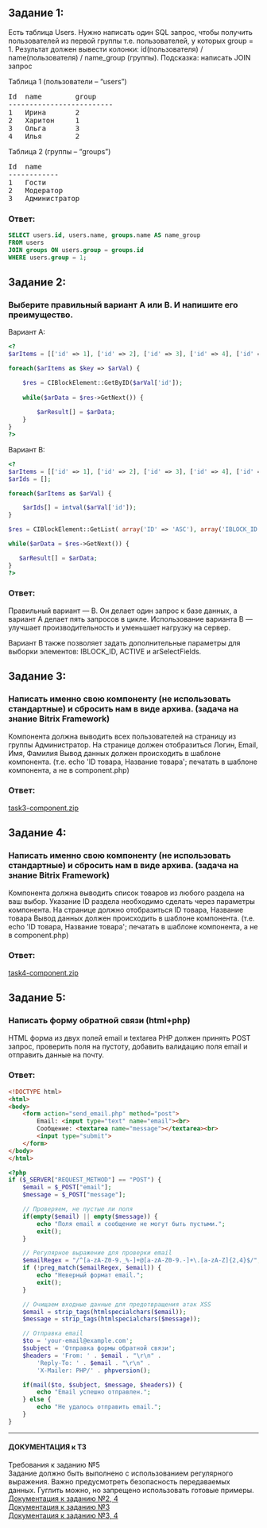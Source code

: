 ## Задание 1:

Есть таблица Users. 
Нужно написать один SQL запрос, чтобы получить пользователей из первой группы т.е. пользователей, у которых group = 1. Результат должен вывести колонки:
id(пользователя) / name(пользователя) / name_group (группы). 
Подсказка: написать JOIN запрос

Таблица 1 (пользователи – “users”)
<pre>
Id	name	    group
-------------------------
1	Ирина	    2
2	Харитон	    1
3	Ольга	    3
4	Илья	    2
</pre>
Таблица 2 (группы – “groups”)
<pre>
Id	name
------------
1	Гости
2	Модератор
3	Администратор
</pre>
### Ответ:
````sql
SELECT users.id, users.name, groups.name AS name_group
FROM users    
JOIN groups ON users.group = groups.id
WHERE users.group = 1;
````
## Задание 2:
### Выберите правильный вариант А или В. И напишите его преимущество.
Вариант А:
````php
<?
$arItems = [['id' => 1], ['id' => 2], ['id' => 3], ['id' => 4], ['id' => 5]];

foreach($arItems as $key => $arVal) {

    $res = CIBlockElement::GetByID($arVal['id']);
    
    while($arData = $res->GetNext()) {
    
        $arResult[] = $arData;
    }
}
?>
````
Вариант B:
````php
<?
$arItems = [['id' => 1], ['id' => 2], ['id' => 3], ['id' => 4], ['id' => 5]];
$arIds = [];

foreach($arItems as $arVal) {

 	$arIds[] = intval($arVal['id']);
}

$res = CIBlockElement::GetList( array('ID' => 'ASC'), array('IBLOCK_ID' => XX, 'ID' => $arIds, 'ACTIVE' => 'Y'), false, false, array('ID', 'NAME', 'PREVIEW_PICTURE'));

while($arData = $res->GetNext()) {

   $arResult[] = $arData;
}
?>
````
### Ответ:
Правильный вариант — B. Он делает один запрос к базе данных, а вариант А делает пять запросов в цикле. Использование варианта B — улучшает производительность и уменьшает нагрузку на сервер.

Вариант B также позволяет задать дополнительные параметры для выборки элементов: IBLOCK_ID, ACTIVE и arSelectFields.
## Задание 3:
### Написать именно свою компоненту (не использовать стандартные) и сбросить нам в виде архива. (задача на знание Bitrix Framework)
Компонента должна выводить всех пользователей на страницу из группы Администратор.
На странице должен отобразиться Логин, Email, Имя, Фамилия
Вывод данных должен происходить в шаблоне компонента. (т.е. echo 'ID товара, Название товара'; печатать в шаблоне компонента, а не в component.php)
### Ответ:
[task3-component.zip](../master/task-3/task3-component.zip)
## Задание 4:
### Написать именно свою компоненту (не использовать стандартные) и сбросить нам в виде архива. (задача на знание Bitrix Framework)
Компонента должна выводить список товаров из любого раздела на ваш выбор.
Указание ID раздела необходимо сделать через параметры компонента.
На странице должно отобразиться ID товара, Название товара
Вывод данных должен происходить в шаблоне компонента. (т.е. echo 'ID товара, Название товара'; печатать в шаблоне компонента, а не в component.php)
### Ответ:
[task4-component.zip](../master/task-4/task4-component.zip)
## Задание 5:
### Написать форму обратной связи (html+php)
HTML форма из двух полей email и textarea
PHP должен принять POST запрос, проверить поля на пустоту, добавить валидацию поля email и отправить данные на почту.
### Ответ:
````html
<!DOCTYPE html>
<html>
<body>
    <form action="send_email.php" method="post">
        Email: <input type="text" name="email"><br>
        Сообщение: <textarea name="message"></textarea><br>
        <input type="submit">
    </form>
</body>
</html>
````
````php
<?php
if ($_SERVER["REQUEST_METHOD"] == "POST") {
    $email = $_POST["email"];
    $message = $_POST["message"];

    // Проверяем, не пустые ли поля
    if(empty($email) || empty($message)) {
        echo "Поля email и сообщение не могут быть пустыми.";
        exit();
    }

    // Регулярное выражение для проверки email
    $emailRegex = "/^[a-zA-Z0-9._%-]+@[a-zA-Z0-9.-]+\.[a-zA-Z]{2,4}$/";
    if (!preg_match($emailRegex, $email)) {
        echo "Неверный формат email.";
        exit();
    }

    // Очищаем входные данные для предотвращения атак XSS
    $email = strip_tags(htmlspecialchars($email));
    $message = strip_tags(htmlspecialchars($message));

    // Отправка email
    $to = 'your-email@example.com';
    $subject = 'Отправка формы обратной связи';
    $headers = 'From: ' . $email . "\r\n" .
        'Reply-To: ' . $email . "\r\n" .
        'X-Mailer: PHP/' . phpversion();

    if(mail($to, $subject, $message, $headers)) {
        echo "Email успешно отправлен.";
    } else {
        echo "Не удалось отправить email.";
    }
}
````
<hr>

#### ДОКУМЕНТАЦИЯ к ТЗ
Требования к заданию №5
<br>
Задание должно быть выполнено с использованием регулярного выражения.
Важно предусмотреть безопасность передаваемых данных.
Гуглить можно, но запрещено использовать готовые примеры.
[Документация к заданию №2, 4](https://dev.1c-bitrix.ru/api_help/iblock/functions/getiblockelementlist.php)
<br>
[Документация к заданию №3](https://dev.1c-bitrix.ru/api_help/main/reference/cuser/getlist.php)
<br>
[Документация к заданию №3, 4](https://dev.1c-bitrix.ru/learning/course/index.php?COURSE_ID=43&LESSON_ID=2894&LESSON_PATH=3913.3435.4777.2894)
